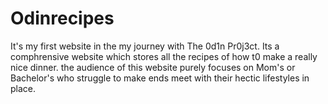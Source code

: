 # Odinrecipes
It's  my first website in the my journey with The 0d1n Pr0j3ct.
Its  a comphrensive website which stores all the recipes of how t0 make a really nice dinner.
the audience of this website purely focuses on Mom's or Bachelor's who struggle to make ends meet with their hectic lifestyles in place. 
